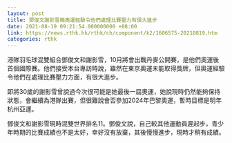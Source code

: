 ```yaml
---
layout: post
title: 鄧俊文謝影雪稱奧運經驗令他們處理比賽壓力有很大進步
date: 2021-08-19 09:21:54.000000000 +08:00
link: https://news.rthk.hk/rthk/ch/component/k2/1606575-20210819.htm
categories: rthk
---
```


港隊羽毛球混雙組合鄧俊文和謝影雪，10月將會出戰丹麥公開賽，是他們奧運後首個國際賽。他們接受本台專訪時說，雖然在東京奧運未能取得獎牌，但奧運經驗令他們在處理比賽壓力方面，有很大進步。

即將30歲的謝影雪曾說過今次很可能是她最後一屆奧運，她說現時仍然能夠保持狀態，會繼續為港隊出賽，但很難說會否參加2024年巴黎奧運，暫時目標是明年杭州亞運。

鄧俊文和謝影雪現時混雙世界排名11。鄧俊文說，自己較其他運動員遲起步，青少年時期的比賽成績也不是太好，幸好沒有放棄，其後慢慢進步，現時才稍有成績。
